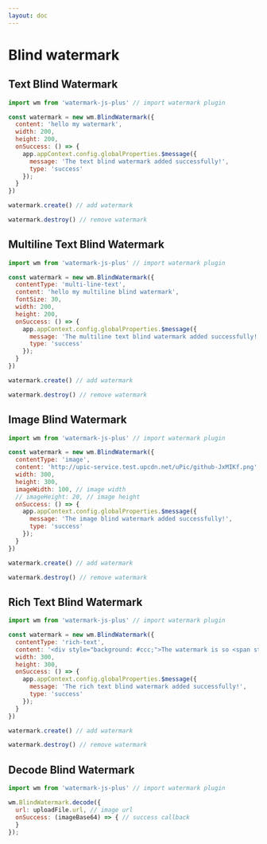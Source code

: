 ```yaml
---
layout: doc
---
```

# Blind watermark

<script setup lang="ts">
import VPButton from 'vitepress/dist/client/theme-default/components/VPButton.vue';
import { ref, getCurrentInstance } from 'vue';
import { Plus } from '@element-plus/icons-vue';
import wm from '../../src';
import { useData } from 'vitepress';

const { isDark } = useData();
const app = getCurrentInstance();
const decodeBlindImage = ref('');

// text blind watermark
const textBlindWatermark = new wm.BlindWatermark({
  content: 'hello my watermark',
  width: 200,
  height: 200,
  onSuccess: () => {
    app.appContext.config.globalProperties.$message({
      message: 'The text blind watermark added successfully!',
      type: 'success'
    });
  }
});
const handleAddTextBlindWatermark = () => {
  if (isDark.value) {
    textBlindWatermark.options.fontColor = '#fff'
  }
  textBlindWatermark.create();
};
const handleRemoveTextBlindWatermark = () => {
  textBlindWatermark.destroy();
};

// multiline blind text watermark
const multiLineTextBlindWatermark = new wm.BlindWatermark({
  contentType: 'multi-line-text',
  content: 'hello my multiline blind watermark',
  fontSize: 30,
  width: 200,
  height: 200,
  onSuccess: () => {
    app.appContext.config.globalProperties.$message({
      message: 'The multiline text blind watermark added successfully!',
      type: 'success'
    });
  }
});
const handleAddMultiLineTextBlindWatermark = () => {
  if (isDark.value) {
    multiLineTextBlindWatermark.options.fontColor = '#fff'
  }
  multiLineTextBlindWatermark.create();
};
const handleRemoveMultiLineTextBlindWatermark = () => {
  multiLineTextBlindWatermark.destroy();
};

// image blind watermark
const imageBlindWatermark = new wm.BlindWatermark({
  contentType: 'image',
  image: 'https://cdn.jsdelivr.net/gh/zhensherlock/oss@main/uPic/github-mkWBiK.png',
  imageWidth: 200,
  // imageHeight: 20,
  width: 300,
  height: 300,
  onSuccess: () => {
    app.appContext.config.globalProperties.$message({
      message: '!The image blind watermark added successfully',
      type: 'success'
    });
  }
});
const handleAddImageBlindWatermark = () => {
  imageBlindWatermark.create();
};
const handleRemoveImageBlindWatermark = () => {
  imageBlindWatermark.destroy();
};

// rich text blind watermark
const richTextBlindWatermark = new wm.BlindWatermark({
  contentType: 'rich-text',
  content: '<div style="background: #ccc;">The watermark is so <span style="color: #f00">good</span>.</div>',
  width: 300,
  height: 300,
  onSuccess: () => {
    app.appContext.config.globalProperties.$message({
      message: 'The rich text blind watermark added successfully!',
      type: 'success'
    });
  }
});
const handleAddRichTextBlindWatermark = () => {
  richTextBlindWatermark.create();
};
const handleRemoveRichTextBlindWatermark = () => {
  richTextBlindWatermark.destroy();
};

// decode blind watermark
const handleSuccess = (uploadFile) => {
  wm.BlindWatermark.decode({
    ...(isDark.value ? {
      compositeOperation: 'overlay',
      fillColor: '#fff',
    } : {}),
    url: uploadFile.url,
    onSuccess: (imageBase64) => {
      decodeBlindImage.value = imageBase64
    }
  });
}
</script>

## Text Blind Watermark

```js
import wm from 'watermark-js-plus' // import watermark plugin

const watermark = new wm.BlindWatermark({
  content: 'hello my watermark',
  width: 200,
  height: 200,
  onSuccess: () => {
    app.appContext.config.globalProperties.$message({
      message: 'The text blind watermark added successfully!',
      type: 'success'
    });
  }
})

watermark.create() // add watermark

watermark.destroy() // remove watermark
```
<el-space>
  <VPButton text="Add Text Blind Watermark" @click="handleAddTextBlindWatermark"></VPButton>
  <VPButton text="Remove Text Blind Watermark" @click="handleRemoveTextBlindWatermark"></VPButton>
</el-space>

## Multiline Text Blind Watermark

```js
import wm from 'watermark-js-plus' // import watermark plugin

const watermark = new wm.BlindWatermark({
  contentType: 'multi-line-text',
  content: 'hello my multiline blind watermark',
  fontSize: 30,
  width: 200,
  height: 200,
  onSuccess: () => {
    app.appContext.config.globalProperties.$message({
      message: 'The multiline text blind watermark added successfully!',
      type: 'success'
    });
  }
})

watermark.create() // add watermark

watermark.destroy() // remove watermark
```
<el-space>
  <VPButton text="Add Multiline Text Blind Watermark" @click="handleAddMultiLineTextBlindWatermark"></VPButton>
  <VPButton text="Remove Multiline Text Blind Watermark" @click="handleRemoveMultiLineTextBlindWatermark"></VPButton>
</el-space>

## Image Blind Watermark

```js
import wm from 'watermark-js-plus' // import watermark plugin

const watermark = new wm.BlindWatermark({
  contentType: 'image',
  content: 'http://upic-service.test.upcdn.net/uPic/github-JxMIKf.png',
  width: 300,
  height: 300,
  imageWidth: 100, // image width
  // imageHeight: 20, // image height
  onSuccess: () => {
    app.appContext.config.globalProperties.$message({
      message: 'The image blind watermark added successfully!',
      type: 'success'
    });
  }
})

watermark.create() // add watermark

watermark.destroy() // remove watermark
```
<el-space>
  <VPButton text="Add Image Blind Watermark" @click="handleAddImageBlindWatermark"></VPButton>
  <VPButton text="Remove Image Blind Watermark" @click="handleRemoveImageBlindWatermark"></VPButton>
</el-space>

## Rich Text Blind Watermark

```js
import wm from 'watermark-js-plus' // import watermark plugin

const watermark = new wm.BlindWatermark({
  contentType: 'rich-text',
  content: '<div style="background: #ccc;">The watermark is so <span style="color: #f00">good</span>.</div>',
  width: 300,
  height: 300,
  onSuccess: () => {
    app.appContext.config.globalProperties.$message({
      message: 'The rich text blind watermark added successfully!',
      type: 'success'
    });
  }
})

watermark.create() // add watermark

watermark.destroy() // remove watermark
```
<el-space>
  <VPButton text="Add RichText Blind Watermark" @click="handleAddRichTextBlindWatermark"></VPButton>
  <VPButton text="Remove Rich Text Blind Watermark" @click="handleRemoveRichTextBlindWatermark"></VPButton>
</el-space>

## Decode Blind Watermark

```js
import wm from 'watermark-js-plus' // import watermark plugin

wm.BlindWatermark.decode({
  url: uploadFile.url, // image url
  onSuccess: (imageBase64) => { // success callback
  }
});
```

<div>
  <el-upload
    list-type="picture-card"
    accept="image/*"
    :auto-upload="false"
    :show-file-list="false"
    :on-change="handleSuccess"
  >
    <el-icon><Plus /></el-icon>
  </el-upload>
  <el-image
    v-if="decodeBlindImage"
    style="width: 400px; height: 400px;margin-top: 20px;"
    :src="decodeBlindImage"
    :preview-src-list="[decodeBlindImage]"
    fit="cover"
  />
</div>

[//]: # (<div style="position: relative;">)

[//]: # (  <div style="position: absolute;top:0;bottom: 0;left: 0;right: 0;mix-blend-mode: color-burn;background: #000;"></div>)

[//]: # (  <img width="200" src="http://upic-service.test.upcdn.net/uPic/iShot_2022-11-28_10.35.29-RP6dBG.png" alt="">)

[//]: # (</div>)
